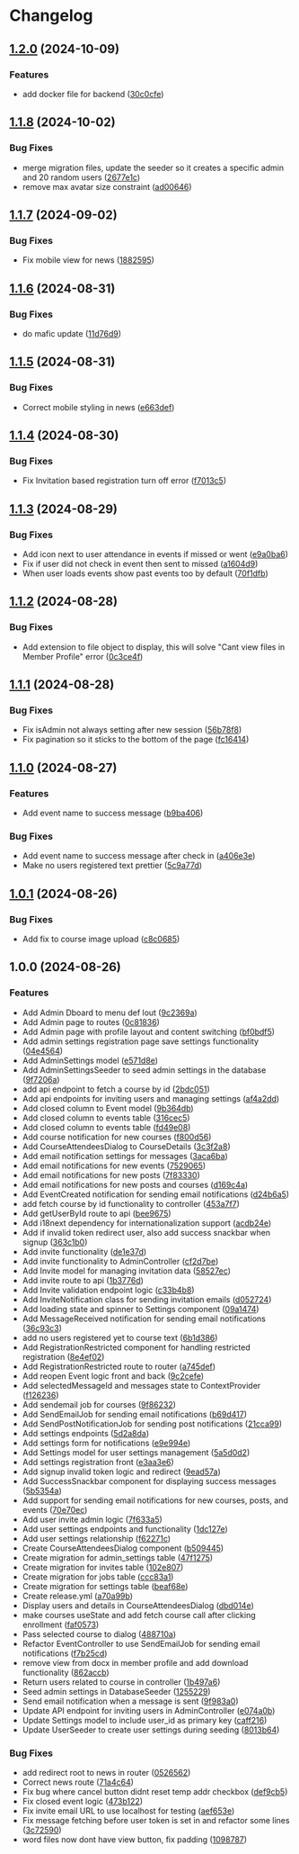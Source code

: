 # Changelog

## [1.2.0](https://github.com/IdentalerMaxima/perszePlus/compare/v1.1.8...v1.2.0) (2024-10-09)


### Features

* add docker file for backend ([30c0cfe](https://github.com/IdentalerMaxima/perszePlus/commit/30c0cfec506051114852e7ce8582be8cffcae829))

## [1.1.8](https://github.com/IdentalerMaxima/perszePlus/compare/v1.1.7...v1.1.8) (2024-10-02)


### Bug Fixes

* merge migration files, update the seeder so it creates a specific admin and 20 random users ([2677e1c](https://github.com/IdentalerMaxima/perszePlus/commit/2677e1c8cdbaa327ca4d1fe656d089e405da32a8))
* remove max avatar size constraint ([ad00646](https://github.com/IdentalerMaxima/perszePlus/commit/ad006466e16bd7f2393a2b0881976da53324dd9d))

## [1.1.7](https://github.com/IdentalerMaxima/perszePlus/compare/v1.1.6...v1.1.7) (2024-09-02)


### Bug Fixes

* Fix mobile view for news ([1882595](https://github.com/IdentalerMaxima/perszePlus/commit/1882595e1c15c2001143520d28ab88d42739253b))

## [1.1.6](https://github.com/IdentalerMaxima/perszePlus/compare/v1.1.5...v1.1.6) (2024-08-31)


### Bug Fixes

* do mafic update ([11d76d9](https://github.com/IdentalerMaxima/perszePlus/commit/11d76d936aa7ed81a5984dd8680bbb3dfa63f523))

## [1.1.5](https://github.com/IdentalerMaxima/perszePlus/compare/v1.1.4...v1.1.5) (2024-08-31)


### Bug Fixes

* Correct mobile styling in news ([e663def](https://github.com/IdentalerMaxima/perszePlus/commit/e663deff37c258ddfa78015dc12951ca5b37c907))

## [1.1.4](https://github.com/IdentalerMaxima/perszePlus/compare/v1.1.3...v1.1.4) (2024-08-30)


### Bug Fixes

* Fix Invitation based registration turn off error ([f7013c5](https://github.com/IdentalerMaxima/perszePlus/commit/f7013c55979d0f36341eb877d9c8bfad740846ca))

## [1.1.3](https://github.com/IdentalerMaxima/perszePlus/compare/v1.1.2...v1.1.3) (2024-08-29)


### Bug Fixes

* Add icon next to user attendance in events if missed or went ([e9a0ba6](https://github.com/IdentalerMaxima/perszePlus/commit/e9a0ba69519e6145326c8026cb6d0f8b3a681362))
* Fix if user did not check in event then sent to missed ([a1604d9](https://github.com/IdentalerMaxima/perszePlus/commit/a1604d94122b641f976fd9ec2a1ea8efb45b3ffa))
* When user loads events show past events too by default ([70f1dfb](https://github.com/IdentalerMaxima/perszePlus/commit/70f1dfb925fb422aa5e71c5831d94d0fbe200181))

## [1.1.2](https://github.com/IdentalerMaxima/perszePlus/compare/v1.1.1...v1.1.2) (2024-08-28)


### Bug Fixes

* Add extension to file object to display, this will solve "Cant view files in Member Profile" error ([0c3ce4f](https://github.com/IdentalerMaxima/perszePlus/commit/0c3ce4fb3164bfac667e86cf1d327d66f4836e3a))

## [1.1.1](https://github.com/IdentalerMaxima/perszePlus/compare/v1.1.0...v1.1.1) (2024-08-28)


### Bug Fixes

* Fix isAdmin not always setting after new session ([56b78f8](https://github.com/IdentalerMaxima/perszePlus/commit/56b78f8e6e616a18d2e497933bbb617ba3597ce7))
* Fix pagination so it sticks to the bottom of the page ([fc16414](https://github.com/IdentalerMaxima/perszePlus/commit/fc164144a4d8a4eca42aa65038b6931b9f5ea7dd))

## [1.1.0](https://github.com/IdentalerMaxima/perszePlus/compare/v1.0.1...v1.1.0) (2024-08-27)


### Features

* Add event name to success message ([b9ba406](https://github.com/IdentalerMaxima/perszePlus/commit/b9ba406ecf064556dcc70c66adc9a352ba470e6c))


### Bug Fixes

* Add event name to success message after check in ([a406e3e](https://github.com/IdentalerMaxima/perszePlus/commit/a406e3e09603d3495d7ae7803cb864295f5ce94f))
* Make no users registered text prettier ([5c9a77d](https://github.com/IdentalerMaxima/perszePlus/commit/5c9a77d413246ddecb0afbb9cabeed6170a0b8df))

## [1.0.1](https://github.com/IdentalerMaxima/perszePlus/compare/v1.0.0...v1.0.1) (2024-08-26)


### Bug Fixes

* Add fix to course image upload ([c8c0685](https://github.com/IdentalerMaxima/perszePlus/commit/c8c0685ae7f2526d9cf836f298cffe9def5e7ad6))

## 1.0.0 (2024-08-26)


### Features

* Add Admin Dboard to menu def lout ([9c2369a](https://github.com/IdentalerMaxima/perszePlus/commit/9c2369a5ef54a78d9ee7e35f692931f16c523a84))
* Add Admin page to routes ([0c81836](https://github.com/IdentalerMaxima/perszePlus/commit/0c81836e29597a1d73391cfbb7bb3021b67b7d40))
* Add Admin page with profile layout and content switching ([bf0bdf5](https://github.com/IdentalerMaxima/perszePlus/commit/bf0bdf5000d6c56ea1e70bf4c70fc219b95e5126))
* Add admin settings registration page save settings functionality ([04e4564](https://github.com/IdentalerMaxima/perszePlus/commit/04e4564faa00f295c1dcf7387d6d892ccb7f45db))
* Add AdminSettings model ([e571d8e](https://github.com/IdentalerMaxima/perszePlus/commit/e571d8ed2026ccb9771d06ff0580ffa01b3cc811))
* Add AdminSettingsSeeder to seed admin settings in the database ([9f7206a](https://github.com/IdentalerMaxima/perszePlus/commit/9f7206a0f48656de775ed8aa3a61f077d6cdf778))
* add api endpoint to fetch a course by id ([2bdc051](https://github.com/IdentalerMaxima/perszePlus/commit/2bdc05122c983e175dd531b600b2747a42232a2e))
* Add api endpoints for inviting users and managing settings ([af4a2dd](https://github.com/IdentalerMaxima/perszePlus/commit/af4a2dd60bf5100a4f82e142f06e46f9716338df))
* Add closed column to Event model ([9b364db](https://github.com/IdentalerMaxima/perszePlus/commit/9b364dbc88c584cb6f2a1cf3d27a533cdf7fdcd5))
* Add closed column to events table ([316cec5](https://github.com/IdentalerMaxima/perszePlus/commit/316cec57ac4fefc413c3d91f371182d8b4303639))
* Add closed column to events table ([fd49e08](https://github.com/IdentalerMaxima/perszePlus/commit/fd49e08f78969325df546da69bfebbee2a93b226))
* Add course notification for new courses ([f800d56](https://github.com/IdentalerMaxima/perszePlus/commit/f800d56c46b997d5dfc28a9069da576e2a55ea0f))
* Add CourseAttendeesDialog to CourseDetails ([3c3f2a8](https://github.com/IdentalerMaxima/perszePlus/commit/3c3f2a8d1a5659310ada95fab75aa7680c9f0892))
* Add email notification settings for messages ([3aca6ba](https://github.com/IdentalerMaxima/perszePlus/commit/3aca6bab6c14999c7df4417a4af9ab40ff982939))
* Add email notifications for new events ([7529065](https://github.com/IdentalerMaxima/perszePlus/commit/752906525ef9b93d32792e54a2dbd35eb566ceb4))
* Add email notifications for new posts ([7f83330](https://github.com/IdentalerMaxima/perszePlus/commit/7f83330d4b972d7f1191504d0e0cd945d9bec7c1))
* Add email notifications for new posts and courses ([d169c4a](https://github.com/IdentalerMaxima/perszePlus/commit/d169c4a1e1ff9ee08baecb99c636f800aee94d8e))
* Add EventCreated notification for sending email notifications ([d24b6a5](https://github.com/IdentalerMaxima/perszePlus/commit/d24b6a5ae3178c2a90ebf40162183f80f8b63640))
* add fetch course by id functionality to controller ([453a7f7](https://github.com/IdentalerMaxima/perszePlus/commit/453a7f7d0f89792c54ff85572d0fe30dffe0ad59))
* Add getUserById route to api ([bee9675](https://github.com/IdentalerMaxima/perszePlus/commit/bee967549bd2ca7c8c844d6c3238ee603974aafe))
* Add i18next dependency for internationalization support ([acdb24e](https://github.com/IdentalerMaxima/perszePlus/commit/acdb24e9ff456abb3edbd6b8ad388d20ec300736))
* Add if invalid token redirect user, also add success snackbar when signup ([363c1b0](https://github.com/IdentalerMaxima/perszePlus/commit/363c1b084d6a009e61628e86a2914e507b655c0a))
* Add invite functionality ([de1e37d](https://github.com/IdentalerMaxima/perszePlus/commit/de1e37de153b3cecc9e15ba64bef30da37c2f9c1))
* Add invite functionality to AdminController ([cf2d7be](https://github.com/IdentalerMaxima/perszePlus/commit/cf2d7be376cceb96e1ea05e3c30e0db1e2c2701e))
* Add Invite model for managing invitation data ([58527ec](https://github.com/IdentalerMaxima/perszePlus/commit/58527ece9c6930c696a7edf0bbe8e957718e9dd6))
* Add invite route to api ([1b3776d](https://github.com/IdentalerMaxima/perszePlus/commit/1b3776d392d2488fd0df915d046c323a63d99561))
* Add Invite validation endpoint logic ([c33b4b8](https://github.com/IdentalerMaxima/perszePlus/commit/c33b4b8460127e4f0ad5407418043178b4b8072e))
* Add InviteNotification class for sending invitation emails ([d052724](https://github.com/IdentalerMaxima/perszePlus/commit/d052724b258ce18b76d1fec3a7e4eca3b5ef103f))
* Add loading state and spinner to Settings component ([09a1474](https://github.com/IdentalerMaxima/perszePlus/commit/09a1474c5c11a48a4f920e9d1a10ee3305b1faad))
* Add MessageReceived notification for sending email notifications ([36c93c3](https://github.com/IdentalerMaxima/perszePlus/commit/36c93c353978cfa7f6210df7bfb31cf4bcc2cda3))
* add no users registered yet to course text ([6b1d386](https://github.com/IdentalerMaxima/perszePlus/commit/6b1d3861f338a84354819feacfa44f47ec046dcb))
* Add RegistrationRestricted component for handling restricted registration ([8e4ef02](https://github.com/IdentalerMaxima/perszePlus/commit/8e4ef028ff927c6e9821aa3e1453bfef2dd40899))
* Add RegistrationRestricted route to router ([a745def](https://github.com/IdentalerMaxima/perszePlus/commit/a745def856ed1fce84c28a9e5b4b711c313a1fc3))
* Add reopen Event logic front and back ([9c2cefe](https://github.com/IdentalerMaxima/perszePlus/commit/9c2cefe555be498f639bb207f7b61046c988541f))
* Add selectedMessageId and messages state to ContextProvider ([f126236](https://github.com/IdentalerMaxima/perszePlus/commit/f126236fafffd76f40898ef9c0354d388f3d7466))
* Add sendemail job for courses ([9f86232](https://github.com/IdentalerMaxima/perszePlus/commit/9f862323eb4a4f0dd600dae2d165ba37489103b2))
* Add SendEmailJob for sending email notifications ([b69d417](https://github.com/IdentalerMaxima/perszePlus/commit/b69d4171eccb95c8b252d0bb1b2d413983039c73))
* Add SendPostNotificationJob for sending post notifications ([21cca99](https://github.com/IdentalerMaxima/perszePlus/commit/21cca992cc05cd7b650089822931da33f6090ef7))
* Add settings endpoints ([5d2a8da](https://github.com/IdentalerMaxima/perszePlus/commit/5d2a8daac089060a028d58ed333f94c73899415d))
* Add settings form for notifications ([e9e994e](https://github.com/IdentalerMaxima/perszePlus/commit/e9e994e67dd16664c1ac6e8643867d117e3780bc))
* Add Settings model for user settings management ([5a5d0d2](https://github.com/IdentalerMaxima/perszePlus/commit/5a5d0d213cd89048b95f6734adf8bc0818056de8))
* Add settings registration front ([e3aa3e6](https://github.com/IdentalerMaxima/perszePlus/commit/e3aa3e6a7423001d42a65bc3c16bc11643f09826))
* Add signup invalid token logic and redirect ([9ead57a](https://github.com/IdentalerMaxima/perszePlus/commit/9ead57ae0df85879f3ab1f26121073879ec306bd))
* Add SuccessSnackbar component for displaying success messages ([5b5354a](https://github.com/IdentalerMaxima/perszePlus/commit/5b5354a252112572eb54be2c44ac8dbbd02de067))
* Add support for sending email notifications for new courses, posts, and events ([70e70ec](https://github.com/IdentalerMaxima/perszePlus/commit/70e70ec5a945c3991ff2e793b2886df2e187d3fa))
* Add user invite admin logic ([7f633a5](https://github.com/IdentalerMaxima/perszePlus/commit/7f633a51e74b191c4cba47ca2a2cdcaa0ec36cc1))
* Add user settings endpoints and functionality ([1dc127e](https://github.com/IdentalerMaxima/perszePlus/commit/1dc127e9fb6cc20cb1a4ba2a7b45ac2840dc02bd))
* Add user settings relationship ([f62271c](https://github.com/IdentalerMaxima/perszePlus/commit/f62271c229962614d361a6d903d83c6ccbfa3f73))
* Create CourseAttendeesDialog component ([b509445](https://github.com/IdentalerMaxima/perszePlus/commit/b509445bd854918bcb680f5837ce6f87344f0898))
* Create migration for admin_settings table ([47f1275](https://github.com/IdentalerMaxima/perszePlus/commit/47f1275df6e7c259cbcadfac129a8df4ad0f14d9))
* Create migration for invites table ([102e807](https://github.com/IdentalerMaxima/perszePlus/commit/102e8072b379b5f32b60ec3cbe1f68d23f4d2587))
* Create migration for jobs table ([ccc83a1](https://github.com/IdentalerMaxima/perszePlus/commit/ccc83a1316ac3179067f2045095a7935904d36f1))
* Create migration for settings table ([beaf68e](https://github.com/IdentalerMaxima/perszePlus/commit/beaf68e0bd21f9cee8dbe10c6954e2b2967185c4))
* Create release.yml ([a70a99b](https://github.com/IdentalerMaxima/perszePlus/commit/a70a99b14939a12ac377e9fa2a64902d1de6d882))
* Display users and details in CourseAttendeesDialog ([dbd014e](https://github.com/IdentalerMaxima/perszePlus/commit/dbd014e3808fbe383f56a753bfe985a3ab5cc042))
* make courses useState and add fetch course call after clicking enrollment ([faf0573](https://github.com/IdentalerMaxima/perszePlus/commit/faf05731f6e7b7ffa86f38b3e1dce1d7037ba6cd))
* Pass selected course to dialog ([488710a](https://github.com/IdentalerMaxima/perszePlus/commit/488710afbabd1b4425927a071967955fab648be4))
* Refactor EventController to use SendEmailJob for sending email notifications ([f7b25cd](https://github.com/IdentalerMaxima/perszePlus/commit/f7b25cd45a4df3bdf0f669f75ae2108588f0aee1))
* remove view from docx in member profile and add download functionality ([862accb](https://github.com/IdentalerMaxima/perszePlus/commit/862accb64d3f20780b7196fc6a248cb1e9b04ad7))
* Return users related to course in controller ([1b497a6](https://github.com/IdentalerMaxima/perszePlus/commit/1b497a61b841e85bceb5744fa0303274faaaa73d))
* Seed admin settings in DatabaseSeeder ([1255229](https://github.com/IdentalerMaxima/perszePlus/commit/1255229ae4921c1f8bc53f359e36a10bd52792cd))
* Send email notification when a message is sent ([9f983a0](https://github.com/IdentalerMaxima/perszePlus/commit/9f983a02ffd2118516aaadee88bfd9d3fe237ec3))
* Update API endpoint for inviting users in AdminController ([e074a0b](https://github.com/IdentalerMaxima/perszePlus/commit/e074a0bae25c2f90cbcba7f4c4f10556efa69262))
* Update Settings model to include user_id as primary key ([caff216](https://github.com/IdentalerMaxima/perszePlus/commit/caff21699b800790399cbeca04550a4220a4a506))
* Update UserSeeder to create user settings during seeding ([8013b64](https://github.com/IdentalerMaxima/perszePlus/commit/8013b64d1e2eeebecd939d7e6ef9ddf9fdc1598a))


### Bug Fixes

* add redirect root to news in router ([0526562](https://github.com/IdentalerMaxima/perszePlus/commit/05265626b82a39c806175dd26a32c11d28ee57be))
* Correct news route ([71a4c64](https://github.com/IdentalerMaxima/perszePlus/commit/71a4c64d3f6df0f9cf6ef89bc2a92fae4652c676))
* Fix bug where cancel button didnt reset temp addr checkbox ([def9cb5](https://github.com/IdentalerMaxima/perszePlus/commit/def9cb5fbf62fbbe425bd41597168cf9af3c9860))
* Fix closed event logic ([473b122](https://github.com/IdentalerMaxima/perszePlus/commit/473b1226311d68de72caba43a95a2637316865d7))
* Fix invite email URL to use localhost for testing ([aef653e](https://github.com/IdentalerMaxima/perszePlus/commit/aef653e8a5626c1caa15cf55414c0e560707f089))
* Fix message fetching before user token is set in and refactor some lines ([3c72590](https://github.com/IdentalerMaxima/perszePlus/commit/3c72590f4c67703eb2a034ff09c0c2ca8adafa07))
* word files now dont have view button, fix padding ([1098787](https://github.com/IdentalerMaxima/perszePlus/commit/109878761e60f19c374714d7e919d8698d4d1d7a))
